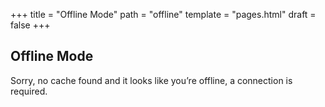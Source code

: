 +++
title = "Offline Mode"
path = "offline"
template = "pages.html"
draft = false
+++

## Offline Mode

Sorry, no cache found and it looks like you’re offline, a connection is required.
